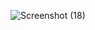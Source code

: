 ![Screenshot (18)](https://github.com/user-attachments/assets/8e6ada5d-c886-43d0-99e2-e255aadbc00c)
